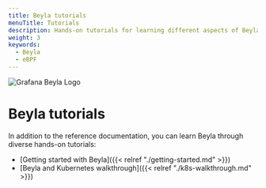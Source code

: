 ```yaml
---
title: Beyla tutorials
menuTitle: Tutorials
description: Hands-on tutorials for learning different aspects of Beyla
weight: 3
keywords:
  - Beyla
  - eBPF
---
```


![Grafana Beyla Logo](https://grafana.com/media/docs/grafana-cloud/beyla/beyla-logo-2.png)

# Beyla tutorials

In addition to the reference documentation, you can learn Beyla through
diverse hands-on tutorials:

- [Getting started with Beyla]({{< relref "./getting-started.md" >}})
- [Beyla and Kubernetes walkthrough]({{< relref "./k8s-walkthrough.md" >}})

